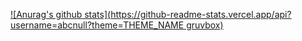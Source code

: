 [![Anurag's github stats](https://github-readme-stats.vercel.app/api?username=abcnull?theme=THEME_NAME gruvbox)](https://github.com/anuraghazra/github-readme-stats)
